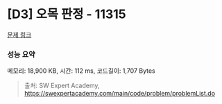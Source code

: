 # [D3] 오목 판정 - 11315 

[문제 링크](https://swexpertacademy.com/main/code/problem/problemDetail.do?contestProbId=AXaSUPYqPYMDFASQ) 

### 성능 요약

메모리: 18,900 KB, 시간: 112 ms, 코드길이: 1,707 Bytes



> 출처: SW Expert Academy, https://swexpertacademy.com/main/code/problem/problemList.do